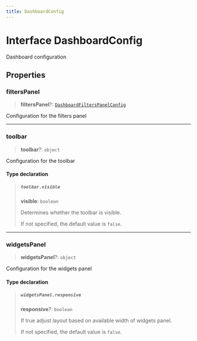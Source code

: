 ```yaml
---
title: DashboardConfig
---
```


# Interface DashboardConfig

Dashboard configuration

## Properties

### filtersPanel

> **filtersPanel**?: [`DashboardFiltersPanelConfig`](interface.DashboardFiltersPanelConfig.md)

Configuration for the filters panel

***

### toolbar

> **toolbar**?: `object`

Configuration for the toolbar

#### Type declaration

> ##### `toolbar.visible`
>
> **visible**: `boolean`
>
> Determines whether the toolbar is visible.
>
> If not specified, the default value is `false`.
>
>

***

### widgetsPanel

> **widgetsPanel**?: `object`

Configuration for the widgets panel

#### Type declaration

> ##### `widgetsPanel.responsive`
>
> **responsive**?: `boolean`
>
> If true adjust layout based on available width of widgets panel.
>
> If not specified, the default value is `false`.
>
>
